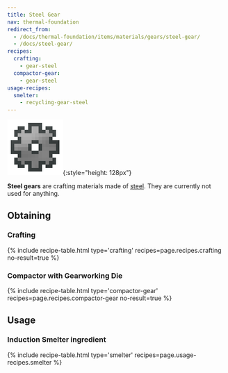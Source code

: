 ```yaml
---
title: Steel Gear
nav: thermal-foundation
redirect_from:
  - /docs/thermal-foundation/items/materials/gears/steel-gear/
  - /docs/steel-gear/
recipes:
  crafting:
    - gear-steel
  compactor-gear:
    - gear-steel
usage-recipes:
  smelter:
    - recycling-gear-steel
---
```


![Steel gear](/assets/images/thermal-foundation/gear-steel.png){:style="height: 128px"}


**Steel gears** are crafting materials made of [steel](/docs/steel-ingot/). They
are currently not used for anything.


Obtaining
---------

### Crafting
{% include recipe-table.html type='crafting' recipes=page.recipes.crafting no-result=true %}

### Compactor with Gearworking Die
{% include recipe-table.html type='compactor-gear' recipes=page.recipes.compactor-gear no-result=true %}


Usage
-----

### Induction Smelter ingredient
{% include recipe-table.html type='smelter' recipes=page.usage-recipes.smelter %}
